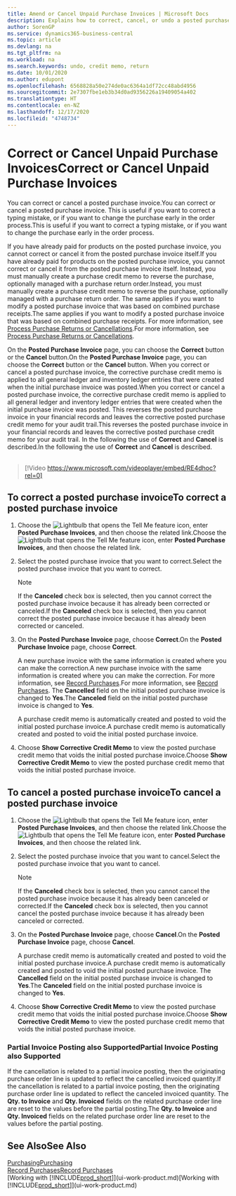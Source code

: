 ```yaml
---
title: Amend or Cancel Unpaid Purchase Invoices | Microsoft Docs
description: Explains how to correct, cancel, or undo a posted purchase invoice and automatically create a purchase credit memo.
author: SorenGP
ms.service: dynamics365-business-central
ms.topic: article
ms.devlang: na
ms.tgt_pltfrm: na
ms.workload: na
ms.search.keywords: undo, credit memo, return
ms.date: 10/01/2020
ms.author: edupont
ms.openlocfilehash: 6568828a50e274de0ac6364a1df72cc48abd4956
ms.sourcegitcommit: 2e7307fbe1eb3b34d0ad9356226a19409054a402
ms.translationtype: HT
ms.contentlocale: en-NZ
ms.lasthandoff: 12/17/2020
ms.locfileid: "4748734"
---
```

# <a name="correct-or-cancel-unpaid-purchase-invoices"></a><span data-ttu-id="f5261-103">Correct or Cancel Unpaid Purchase Invoices</span><span class="sxs-lookup"><span data-stu-id="f5261-103">Correct or Cancel Unpaid Purchase Invoices</span></span>

<span data-ttu-id="f5261-104">You can correct or cancel a posted purchase invoice.</span><span class="sxs-lookup"><span data-stu-id="f5261-104">You can correct or cancel a posted purchase invoice.</span></span> <span data-ttu-id="f5261-105">This is useful if you want to correct a typing mistake, or if you want to change the purchase early in the order process.</span><span class="sxs-lookup"><span data-stu-id="f5261-105">This is useful if you want to correct a typing mistake, or if you want to change the purchase early in the order process.</span></span>

<span data-ttu-id="f5261-106">If you have already paid for products on the posted purchase invoice, you cannot correct or cancel it from the posted purchase invoice itself.</span><span class="sxs-lookup"><span data-stu-id="f5261-106">If you have already paid for products on the posted purchase invoice, you cannot correct or cancel it from the posted purchase invoice itself.</span></span> <span data-ttu-id="f5261-107">Instead, you must manually create a purchase credit memo to reverse the purchase, optionally managed with a purchase return order.</span><span class="sxs-lookup"><span data-stu-id="f5261-107">Instead, you must manually create a purchase credit memo to reverse the purchase, optionally managed with a purchase return order.</span></span> <span data-ttu-id="f5261-108">The same applies if you want to modify a posted purchase invoice that was based on combined purchase receipts.</span><span class="sxs-lookup"><span data-stu-id="f5261-108">The same applies if you want to modify a posted purchase invoice that was based on combined purchase receipts.</span></span> <span data-ttu-id="f5261-109">For more information, see [Process Purchase Returns or Cancellations](purchasing-how-process-purchase-returns-cancellations.md).</span><span class="sxs-lookup"><span data-stu-id="f5261-109">For more information, see [Process Purchase Returns or Cancellations](purchasing-how-process-purchase-returns-cancellations.md).</span></span>

<span data-ttu-id="f5261-110">On the **Posted Purchase Invoice** page, you can choose the **Correct** button or the **Cancel** button.</span><span class="sxs-lookup"><span data-stu-id="f5261-110">On the **Posted Purchase Invoice** page, you can choose the **Correct** button or the **Cancel** button.</span></span> <span data-ttu-id="f5261-111">When you correct or cancel a posted purchase invoice, the corrective purchase credit memo is applied to all general ledger and inventory ledger entries that were created when the initial purchase invoice was posted.</span><span class="sxs-lookup"><span data-stu-id="f5261-111">When you correct or cancel a posted purchase invoice, the corrective purchase credit memo is applied to all general ledger and inventory ledger entries that were created when the initial purchase invoice was posted.</span></span> <span data-ttu-id="f5261-112">This reverses the posted purchase invoice in your financial records and leaves the corrective posted purchase credit memo for your audit trail.</span><span class="sxs-lookup"><span data-stu-id="f5261-112">This reverses the posted purchase invoice in your financial records and leaves the corrective posted purchase credit memo for your audit trail.</span></span> <span data-ttu-id="f5261-113">In the following the use of **Correct** and **Cancel** is described.</span><span class="sxs-lookup"><span data-stu-id="f5261-113">In the following the use of **Correct** and **Cancel** is described.</span></span>
<br><br>
> [!Video https://www.microsoft.com/videoplayer/embed/RE4dhoc?rel=0]

## <a name="to-correct-a-posted-purchase-invoice"></a><span data-ttu-id="f5261-114">To correct a posted purchase invoice</span><span class="sxs-lookup"><span data-stu-id="f5261-114">To correct a posted purchase invoice</span></span>
1. <span data-ttu-id="f5261-115">Choose the ![Lightbulb that opens the Tell Me feature](media/ui-search/search_small.png "Tell me what you want to do") icon, enter **Posted Purchase Invoices**, and then choose the related link.</span><span class="sxs-lookup"><span data-stu-id="f5261-115">Choose the ![Lightbulb that opens the Tell Me feature](media/ui-search/search_small.png "Tell me what you want to do") icon, enter **Posted Purchase Invoices**, and then choose the related link.</span></span>  
2. <span data-ttu-id="f5261-116">Select the posted purchase invoice that you want to correct.</span><span class="sxs-lookup"><span data-stu-id="f5261-116">Select the posted purchase invoice that you want to correct.</span></span>  

    > [!NOTE]  
    >   <span data-ttu-id="f5261-117">If the **Canceled** check box is selected, then you cannot correct the posted purchase invoice because it has already been corrected or canceled.</span><span class="sxs-lookup"><span data-stu-id="f5261-117">If the **Canceled** check box is selected, then you cannot correct the posted purchase invoice because it has already been corrected or canceled.</span></span>
3. <span data-ttu-id="f5261-118">On the **Posted Purchase Invoice** page, choose **Correct**.</span><span class="sxs-lookup"><span data-stu-id="f5261-118">On the **Posted Purchase Invoice** page, choose **Correct**.</span></span>

    <span data-ttu-id="f5261-119">A new purchase invoice with the same information is created where you can make the correction.</span><span class="sxs-lookup"><span data-stu-id="f5261-119">A new purchase invoice with the same information is created where you can make the correction.</span></span> <span data-ttu-id="f5261-120">For more information, see [Record Purchases](purchasing-how-record-purchases.md).</span><span class="sxs-lookup"><span data-stu-id="f5261-120">For more information, see [Record Purchases](purchasing-how-record-purchases.md).</span></span> <span data-ttu-id="f5261-121">The **Cancelled** field on the initial posted purchase invoice is changed to **Yes**.</span><span class="sxs-lookup"><span data-stu-id="f5261-121">The **Canceled** field on the initial posted purchase invoice is changed to **Yes**.</span></span>

    <span data-ttu-id="f5261-122">A purchase credit memo is automatically created and posted to void the initial posted purchase invoice.</span><span class="sxs-lookup"><span data-stu-id="f5261-122">A purchase credit memo is automatically created and posted to void the initial posted purchase invoice.</span></span>
4. <span data-ttu-id="f5261-123">Choose **Show Corrective Credit Memo** to view the posted purchase credit memo that voids the initial posted purchase invoice.</span><span class="sxs-lookup"><span data-stu-id="f5261-123">Choose **Show Corrective Credit Memo** to view the posted purchase credit memo that voids the initial posted purchase invoice.</span></span>

## <a name="to-cancel-a-posted-purchase-invoice"></a><span data-ttu-id="f5261-124">To cancel a posted purchase invoice</span><span class="sxs-lookup"><span data-stu-id="f5261-124">To cancel a posted purchase invoice</span></span>
1. <span data-ttu-id="f5261-125">Choose the ![Lightbulb that opens the Tell Me feature](media/ui-search/search_small.png "Tell me what you want to do") icon, enter **Posted Purchase Invoices**, and then choose the related link.</span><span class="sxs-lookup"><span data-stu-id="f5261-125">Choose the ![Lightbulb that opens the Tell Me feature](media/ui-search/search_small.png "Tell me what you want to do") icon, enter **Posted Purchase Invoices**, and then choose the related link.</span></span>  
2. <span data-ttu-id="f5261-126">Select the posted purchase invoice that you want to cancel.</span><span class="sxs-lookup"><span data-stu-id="f5261-126">Select the posted purchase invoice that you want to cancel.</span></span>

    > [!NOTE]  
    >   <span data-ttu-id="f5261-127">If the **Canceled** check box is selected, then you cannot cancel the posted purchase invoice because it has already been canceled or corrected.</span><span class="sxs-lookup"><span data-stu-id="f5261-127">If the **Canceled** check box is selected, then you cannot cancel the posted purchase invoice because it has already been canceled or corrected.</span></span>
3. <span data-ttu-id="f5261-128">On the **Posted Purchase Invoice** page, choose **Cancel**.</span><span class="sxs-lookup"><span data-stu-id="f5261-128">On the **Posted Purchase Invoice** page, choose **Cancel**.</span></span>

    <span data-ttu-id="f5261-129">A purchase credit memo is automatically created and posted to void the initial posted purchase invoice.</span><span class="sxs-lookup"><span data-stu-id="f5261-129">A purchase credit memo is automatically created and posted to void the initial posted purchase invoice.</span></span> <span data-ttu-id="f5261-130">The **Cancelled** field on the initial posted purchase invoice is changed to **Yes**.</span><span class="sxs-lookup"><span data-stu-id="f5261-130">The **Canceled** field on the initial posted purchase invoice is changed to **Yes**.</span></span>
4. <span data-ttu-id="f5261-131">Choose **Show Corrective Credit Memo** to view the posted purchase credit memo that voids the initial posted purchase invoice.</span><span class="sxs-lookup"><span data-stu-id="f5261-131">Choose **Show Corrective Credit Memo** to view the posted purchase credit memo that voids the initial posted purchase invoice.</span></span>

### <a name="partial-invoice-posting-also-supported"></a><span data-ttu-id="f5261-132">Partial Invoice Posting also Supported</span><span class="sxs-lookup"><span data-stu-id="f5261-132">Partial Invoice Posting also Supported</span></span>
<span data-ttu-id="f5261-133">If the cancellation is related to a partial invoice posting, then the originating purchase order line is updated to reflect the cancelled invoiced quantity.</span><span class="sxs-lookup"><span data-stu-id="f5261-133">If the cancellation is related to a partial invoice posting, then the originating purchase order line is updated to reflect the canceled invoiced quantity.</span></span> <span data-ttu-id="f5261-134">The **Qty. to Invoice** and **Qty. Invoiced** fields on the related purchase order line are reset to the values before the partial posting.</span><span class="sxs-lookup"><span data-stu-id="f5261-134">The **Qty. to Invoice** and **Qty. Invoiced** fields on the related purchase order line are reset to the values before the partial posting.</span></span>

## <a name="see-also"></a><span data-ttu-id="f5261-135">See Also</span><span class="sxs-lookup"><span data-stu-id="f5261-135">See Also</span></span>
[<span data-ttu-id="f5261-136">Purchasing</span><span class="sxs-lookup"><span data-stu-id="f5261-136">Purchasing</span></span>](purchasing-manage-purchasing.md)  
[<span data-ttu-id="f5261-137">Record Purchases</span><span class="sxs-lookup"><span data-stu-id="f5261-137">Record Purchases</span></span>](purchasing-how-record-purchases.md)  
<span data-ttu-id="f5261-138">[Working with [!INCLUDE[prod_short](includes/prod_short.md)]](ui-work-product.md)</span><span class="sxs-lookup"><span data-stu-id="f5261-138">[Working with [!INCLUDE[prod_short](includes/prod_short.md)]](ui-work-product.md)</span></span>
